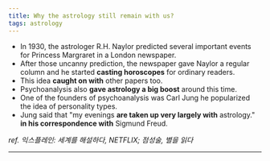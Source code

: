 ```yaml
---
title: Why the astrology still remain with us?
tags: astrology
---
```


- In 1930, the astrologer R.H. Naylor predicted several important events for Princess Margraret in a London newspaper.
- After those uncanny prediction, the newspaper gave Naylor a regular column and he started **casting horoscopes** for ordinary readers.
- This idea **caught on with** other papers too.
- Psychoanalysis also **gave astrology a big boost** around this time.
- One of the founders of psychoanalysis was Carl Jung he popularized the idea of personality types.
- Jung said that "my evenings **are taken up very largely with** astrology." **in his correspondence with** Sigmund Freud.

*ref. 익스플레인: 세계를 해설하다, NETFLIX; 점성술, 별을 읽다*

---
